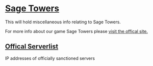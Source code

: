 # [Sage Towers](https://sagetowers.com)
This will hold miscellaneous info relating to Sage Towers.

For more info about our game Sage Towers please [visit the offical site.](https://sagetowers.com)
## [Offical Serverlist](https://github.com/Amazastrophic/Sage-Towers/blob/main/OfficalServerList.txt)
IP addresses of officially sanctioned servers
